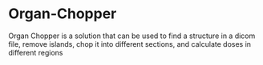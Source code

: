 # Organ-Chopper
Organ Chopper is a solution that can be used to find a structure in a dicom file, remove islands, chop it into different sections, and calculate doses in different regions
